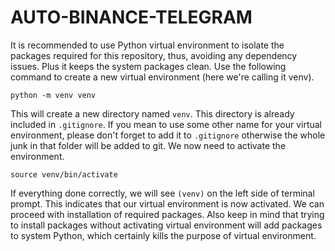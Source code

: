 # AUTO-BINANCE-TELEGRAM


It is recommended to use Python virtual environment to isolate the packages required for this repository, thus, avoiding any dependency issues. Plus it keeps the system packages clean. Use the following command to create a new virtual environment (here we're calling it venv).
```
python -m venv venv
```
This will create a new directory named `venv`. This directory is already included in `.gitignore`. If you mean to use some other name for your virtual environment, please don't forget to add it to `.gitignore` otherwise the whole junk in that folder will be added to git. We now need to activate the environment.
```
source venv/bin/activate
```
If everything done correctly, we will see `(venv)` on the left side of terminal prompt. This indicates that our virtual environment is now activated. We can proceed with installation of required packages. Also keep in mind that trying to install packages without activating virtual environment will add packages to system Python, which certainly kills the purpose of virtual environment.